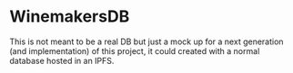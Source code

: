 # WinemakersDB

This is not meant to be a real DB but just a mock up for a next generation (and implementation) of this project, it could created with a normal database hosted in an IPFS.